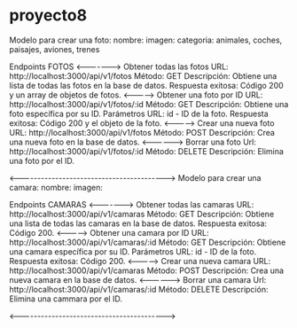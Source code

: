 # proyecto8

Modelo para crear una foto:
    nombre:
    imagen:
    categoria: animales, coches, paisajes, aviones, trenes

Endpoints  FOTOS
<------->
Obtener todas las fotos
URL: http://localhost:3000/api/v1/fotos
Método: GET
Descripción: Obtiene una lista de todas las fotos en la base de datos.
Respuesta exitosa: Código 200 y un array de objetos de fotos.
<----->
Obtener una foto por ID
URL: http://localhost:3000/api/v1/fotos/:id
Método: GET
Descripción: Obtiene una foto específica por su ID.
Parámetros URL: id - ID de la foto.
Respuesta exitosa: Código 200 y el objeto de la foto.
<----->
Crear una nueva foto
URL: http://localhost:3000/api/v1/fotos
Método: POST
Descripción: Crea una nueva foto en la base de datos.
<------>
Borrar una foto
Url: http://localhost:3000/api/v1/fotos/:id
Método: DELETE
Descripción: Elimina una foto por el ID.


   <----------------------------------------->
Modelo para crear una camara: 
 nombre:
 imagen:

 Endpoints  CAMARAS
<------->
Obtener todas las camaras
URL: http://localhost:3000/api/v1/camaras
Método: GET
Descripción: Obtiene una lista de todas las camaras en la base de datos.
Respuesta exitosa: Código 200.
<----->
Obtener una camara por ID
URL: http://localhost:3000/api/v1/camaras/:id
Método: GET
Descripción: Obtiene una camara específica por su ID.
Parámetros URL: id - ID de la foto.
Respuesta exitosa: Código 200.
<----->
Crear una nueva camara
URL: http://localhost:3000/api/v1/camaras
Método: POST
Descripción: Crea una nueva camara en la base de datos.
<------>
Borrar una camara
Url: http://localhost:3000/api/v1/camaras/:id
Método: DELETE
Descripción: Elimina una cammara por el ID.  

   <----------------------------------------->




   
